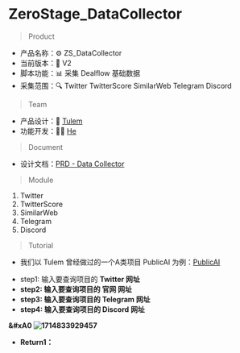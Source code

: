 # ZeroStage_DataCollector
> Product
- 产品名称：⚙ ZS_DataCollector
- 当前版本：📍 V2
- 脚本功能：📊 采集 Dealflow 基础数据
- 采集范围：🔍 Twitter TwitterScore SimilarWeb Telegram Discord
> Team
- 产品设计：🤵 [Tulem](https://twitter.com/Tulem_eth)
- 功能开发：👨‍💻 [He](https://github.com/woshiwjkdeyeye)
> Document
- 设计文档：[PRD - Data Collector](https://docs.google.com/document/d/1jgSWQTfaZ112U1yCC2lCpTPZiNtb7xjW1gg-l9qT4-M/edit?usp=sharing,"设计说明书")
> Module
1. Twitter
2. TwitterScore
3. SimilarWeb
4. Telegram
5. Discord
> Tutorial
- 我们以 Tulem 曾经做过的一个A类项目 PublicAI 为例：[PublicAI](https://docs.google.com/spreadsheets/d/1LKTF56h5Op9zgrk0X5jESW8WGcMUotluwZFxtZpvhIM/edit#gid=1088484738)
* step1: 输入要查询项目的 <b>Twitter<b> 网址
* step2: 输入要查询项目的 <b>官网<b> 网址
* step3: 输入要查询项目的 <b>Telegram<b> 网址
* step4: 输入要查询项目的 <b>Discord<b> 网址

&#xA0 ![1714833929457](https://github.com/Gesge/ZeroStage_DataCollector/assets/88234771/cb439240-4c74-43c2-aa96-3ac7dd556d8b)

- Return1：

